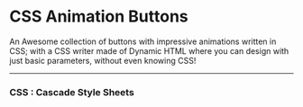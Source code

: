 # CSS Animation Buttons
 
An Awesome collection of buttons with impressive animations written in CSS; with a CSS writer made of Dynamic HTML where you can design with just basic parameters, without even knowing CSS!

---
### CSS : Cascade Style Sheets
